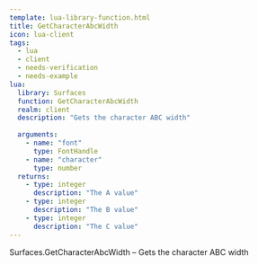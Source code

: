 ```yaml
---
template: lua-library-function.html
title: GetCharacterAbcWidth
icon: lua-client
tags:
  - lua
  - client
  - needs-verification
  - needs-example
lua:
  library: Surfaces
  function: GetCharacterAbcWidth
  realm: client
  description: "Gets the character ABC width"
  
  arguments:
    - name: "font"
      type: FontHandle
    - name: "character"
      type: number
  returns:
    - type: integer
      description: "The A value"
    - type: integer
      description: "The B value"
    - type: integer
      description: "The C value"
---
```


<div class="lua__search__keywords">
Surfaces.GetCharacterAbcWidth &#x2013; Gets the character ABC width
</div>
